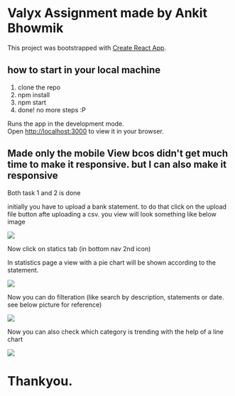 # Valyx Assignment made by Ankit Bhowmik

This project was bootstrapped with [Create React App](https://github.com/facebook/create-react-app).

## how to start in your local machine
1. clone the repo
2. npm install
3. npm start
4. done! no more steps :P

Runs the app in the development mode.\
Open [http://localhost:3000](http://localhost:3000) to view it in your browser.

## Made only the mobile View bcos didn't get much time to make it responsive. but I can also make it responsive

Both task 1 and 2 is done 

initially you have to upload a bank statement.
to do that click on the upload file button
afte uploading a csv. you view will look something like below image

![](demo_pics/home.png)

Now click on statics tab (in bottom nav 2nd icon)

In statistics page a view with a pie chart will be shown according to the statement. 

![](demo_pics/stats.png)

Now you can do filteration (like search by description, statements or date. see below picture for reference)

![](demo_pics/stats_filter.png)

Now you can also check which category is trending with the help of a line chart

![](demo_pics/trending.png)


# Thankyou. 


